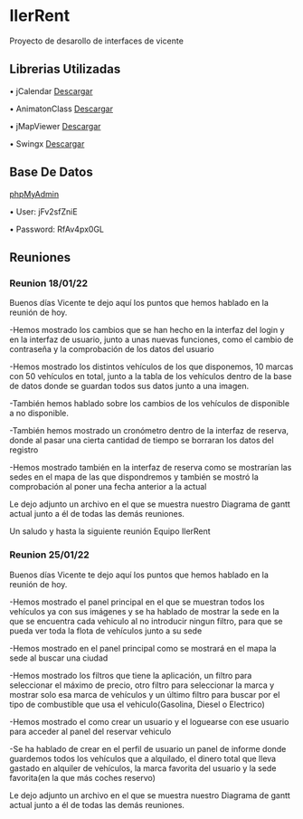 # IlerRent

Proyecto de desarollo de interfaces de vicente

## Librerias Utilizadas

• jCalendar [Descargar](https://drive.google.com/file/d/1HCttm3Q5TUWxhM3ugfWXPtSmA86xhg64/view?usp=sharing)

• AnimatonClass [Descargar](https://drive.google.com/file/d/1k0AZSfU5RnNdOkqMb9JxiavTGEWf78Xv/view?usp=sharing)

• jMapViewer [Descargar](https://drive.google.com/file/d/19h4-RXFsPReO7RD_s948IGj2TmXsF85-/view?usp=sharing)

• Swingx [Descargar](https://drive.google.com/file/d/1zgaooQrmMqmYrPkbr0L1cjsr3LUmKcAm/view?usp=sharing)


## Base De Datos

[phpMyAdmin](https://remotemysql.com/phpmyadmin/index.php?db=jFv2sfZniE)

• User: jFv2sfZniE

• Password: RfAv4px0GL


## Reuniones

### Reunion 18/01/22
Buenos días Vicente te dejo aquí los puntos que hemos hablado en la reunión de hoy.

-Hemos mostrado los cambios que se han hecho en la interfaz del login y en la interfaz de usuario, junto a unas nuevas funciones, como el cambio de contraseña y la comprobación de los datos del usuario

-Hemos mostrado los distintos vehículos de los que disponemos, 10 marcas con 50 vehículos en total, junto a la tabla de los vehículos dentro de la base de datos donde se guardan todos sus datos junto a una imagen.

-También hemos hablado sobre los cambios de los vehículos de disponible a no disponible.

-También hemos mostrado un cronómetro dentro de la interfaz de reserva, donde al pasar una cierta cantidad de tiempo se borraran los datos del registro 

-Hemos mostrado también en la interfaz de reserva como se mostrarían las sedes en el mapa de las que dispondremos y también se mostró la comprobación al poner una fecha anterior a la actual

Le dejo adjunto un archivo en el que se muestra nuestro Diagrama de gantt actual junto a él de todas las demás reuniones.

Un saludo y hasta la siguiente reunión
Equipo IlerRent


### Reunion 25/01/22
Buenos días Vicente te dejo aquí los puntos que hemos hablado en la reunión de hoy.

-Hemos mostrado el panel principal en el que se muestran todos los vehículos ya con sus imágenes y se ha hablado de mostrar la sede en la que se encuentra cada vehiculo al no introducir ningun filtro, para que se pueda ver toda la flota de vehículos junto a su sede 

-Hemos mostrado en el panel principal como se mostrará en el mapa la sede al buscar una ciudad

-Hemos mostrado los filtros que tiene la aplicación, un filtro para seleccionar el máximo de precio, otro filtro para seleccionar la marca y mostrar solo esa marca de vehículos y un último filtro para buscar por el tipo de combustible que usa el vehiculo(Gasolina, Diesel o Electrico)

-Hemos mostrado el como crear un usuario y el loguearse con ese usuario para acceder al panel del reservar vehiculo

-Se ha hablado de crear en el perfil de usuario un panel de informe donde guardemos todos los vehículos que a alquilado, el dinero total que lleva gastado en alquiler de vehículos, la marca favorita del usuario y la sede favorita(en la que más coches reservo)

Le dejo adjunto un archivo en el que se muestra nuestro Diagrama de gantt actual junto a él de todas las demás reuniones.
